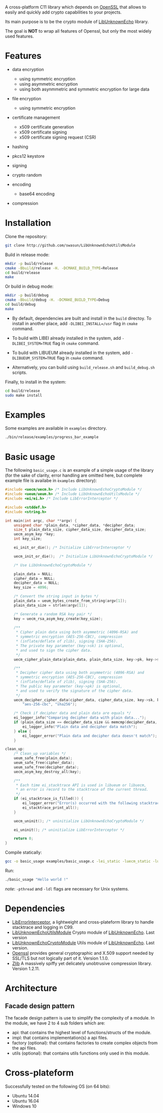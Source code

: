 A cross-platform C11 library which depends on [OpenSSL](https://github.com/openssl/openssl) that allows to easily and quickly add crypto capabilities to your projects.

Its main purpose is to be the crypto module of [LibUnknownEcho](https://github.com/swasun/LibUnknownEcho) library.

The goal is **NOT** to wrap all features of Openssl, but only the most widely used features.

# Features

* data encryption
  * using symmetric encryption
  * using asymmetric encryption
  * using both asynmmetric and symmetric encryption for large data

* file encryption
  * using symmetric encryption

* certificate management
  * x509 certificate generation
  * x509 certificate signing
  * x509 certificate signing request (CSR)

* hashing

* pkcs12 keystore

* signing

* crypto random

* encoding
  * base64 encoding

* compression

# Installation

Clone the repository:
```bash
git clone http://github.com/swasun/LibUnknownEchoUtilsModule
```

Build in release mode:
```bash
mkdir -p build/release
cmake -Bbuild/release -H. -DCMAKE_BUILD_TYPE=Release
cd build/release
make
```

Or build in debug mode:
```bash
mkdir -p build/debug
cmake -Bbuild/debug -H. -DCMAKE_BUILD_TYPE=Debug
cd build/debug
make
```

* By default, dependencies are built and install in the `build` directoy.
To install in another place, add `-DLIBEI_INSTALL=/usr` flag in `cmake` command.

* To build with LIBEI already installed in the system, add `-DLIBEI_SYSTEM=TRUE` flag in `cmake` command.

* To build with LIBUEUM already installed in the system, add `-DLIBUEUM_SYSTEM=TRUE` flag in `cmake` command.

* Alternatively, you can build using `build_release.sh` and `build_debug.sh` scripts.

Finally, to install in the system:
```bash
cd build/release
sudo make install
```

# Examples

Some examples are available in `examples` directory.

```bash
./bin/release/examples/progress_bar_example
```

# Basic usage

The following `basic_usage.c` is an example of a simple usage of the library (for the sake of clarity, error handling are omitted here, but complete example file is availabe in ̀`examples` directory):
```c
#include <uecm/uecm.h> /* Include LibUnknownEchoCryptoModule */
#include <ueum/ueum.h> /* Include LibUnknownEchoUtilsModule */
#include <ei/ei.h> /* Include LibErrorInterceptor */

#include <stddef.h>
#include <string.h>

int main(int argc, char **argv) {
    unsigned char *plain_data, *cipher_data, *decipher_data;
    size_t plain_data_size, cipher_data_size, decipher_data_size;
    uecm_asym_key *key;
    int key_size;

    ei_init_or_die(); /* Initialize LibErrorInterceptor */

    uecm_init_or_die();  /* Initialize LibUnknownEchoCryptoModule */

    /* Use LibUnknownEchoCryptoModule */

    plain_data = NULL;
    cipher_data = NULL;
    decipher_data = NULL;
    key_size = 4096;

    /* Convert the string input in bytes */
    plain_data = ueum_bytes_create_from_string(argv[1]);
    plain_data_size = strlen(argv[1]);

    /* Generate a random RSA key pair */
    key = uecm_rsa_asym_key_create(key_size);
    
    /**
     * Cipher plain data using both asymmetric (4096-RSA) and
     * symmetric encryption (AES-256-CBC), compression
     * (inflate/deflate of zlib), signing (SHA-256).
     * The private key parameter (key->sk) is optional,
     * and used to sign the cipher data.
     */ 
    uecm_cipher_plain_data(plain_data, plain_data_size, key->pk, key->sk, &cipher_data, &cipher_data_size, "aes-256-cbc", "sha256");

    /**
     * Decipher cipher data using both asymmetric (4096-RSA) and
     * symmetric encryption (AES-256-CBC), compression
     * (inflate/deflate of zlib), signing (SHA-256).
     * The public key parameter (key->pk) is optional,
     * and used to verify the signature of the cipher data.
     */
    uecm_decipher_cipher_data(cipher_data, cipher_data_size, key->sk, key->pk, &decipher_data, &decipher_data_size,
        "aes-256-cbc", "sha256");

    /* Check if decipher data and plain data are equals */
    ei_logger_info("Comparing decipher data with plain data...");
    if (plain_data_size == decipher_data_size && memcmp(decipher_data, plain_data, plain_data_size) == 0) {
        ei_logger_info("Plain data and decipher data match");
    } else {
        ei_logger_error("Plain data and decipher data doesn't match");
    }

clean_up:
    /* Clean_up variables */
    ueum_safe_free(plain_data);
    ueum_safe_free(cipher_data);
    ueum_safe_free(decipher_data);
    uecm_asym_key_destroy_all(key);

    /**
     * Each time ei_stacktrace API is used in libueum or libuecm,
     * an error is record to the stacktrace of the current thread.
     */
    if (ei_stacktrace_is_filled()) {
        ei_logger_error("Error(s) occurred with the following stacktrace(s):");
        ei_stacktrace_print_all();
    }

    uecm_uninit(); /* uninitialize LibUnknownEchoCryptoModule */

    ei_uninit(); /* uninitialize LibErrorInterceptor */

    return 0;
}
```

Compile statically:
```bash
gcc -o basic_usage examples/basic_usage.c -lei_static -luecm_static -lueum_static -pthread lib/openssl/lib/libssl.a lib/openssl/lib/libcrypto.a lib/zlib/lib/libz.a -ldl
```

Run:
```bash
./basic_usage "Hello world !"
```

*note*: `-pthread` and `-ldl` flags are necessary for Unix systems.

# Dependencies
* [LibErrorInterceptor](https://github.com/swasun/LibErrorInterceptor), a lightweight and cross-plateform library to handle stacktrace and logging in C99.
* [LibUnknownEchoUtilsModule](https://github.com/swasun/LibUnknownEchoUtilsModule) Crypto module of [LibUnknownEcho](https://github.com/swasun/LibUnknownEcho). Last version
* [LibUnknownEchoCryptoModule](https://github.com/swasun/LibUnknownEchoCryptoModule) Utils module of [LibUnknownEcho](https://github.com/swasun/LibUnknownEcho). Last version.
* [Openssl](https://github.com/openssl/openssl) provides general cryptographic and X.509 support needed by SSL/TLS but
	not logically part of it. Version 1.1.0.
* [Zlib](https://github.com/madler/zlib) A massively spiffy yet delicately unobtrusive compression library. Version 1.2.11.

# Architecture

## Facade design pattern
The facade design pattern is use to simplify the complexity of a module.
In the module, we have 2 to 4 sub folders which are:
* api: that contains the highest level of functions/structs of the module.
* impl: that contains implementation(s) a api files.
* factory (optional): that contains factories to create complex objects from the api files.
* utils (optional): that contains utils functions only used in this module.

# Cross-plateform

Successfully tested on the following OS (on 64 bits):
* Ubuntu 14.04
* Ubuntu 16.04
* Windows 10